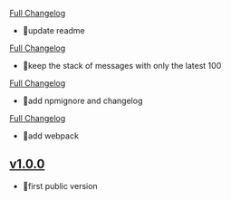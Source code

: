 [Full Changelog](https://github.com/pubnub/pubnub-react/compare/v1.1.0...v1.1.1)




- 🌟update readme




[Full Changelog](https://github.com/pubnub/pubnub-react/compare/v1.0.2...v1.1.0)




- 🌟keep the stack of messages with only the latest 100




[Full Changelog](https://github.com/pubnub/pubnub-react/compare/v1.0.1...v1.0.2)




- 🌟add npmignore and changelog



[Full Changelog](https://github.com/pubnub/pubnub-react/compare/v1.0.0...v1.0.1)




- 🌟add webpack



## [v1.0.0](https://github.com/pubnub/pubnub-react/tree/v1.0.0)




- 🌟first public version